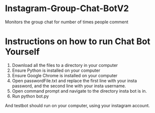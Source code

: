 # Instagram-Group-Chat-BotV2
Monitors the group chat for number of times people comment
# Instructions on how to run Chat Bot Yourself
1. Download all the files to a directory in your computer
2. Ensure Python is installed on your computer
3. Ensure Google Chrome is installed on your computer
4. Open passwordFile.txt and replace the first line with your insta password, and the second line with your insta username. 
5. Open command prompt and navigate to the directory insta bot is in.
6. Run python bot.py

And testbot should run on your computer, using your instagram account.
